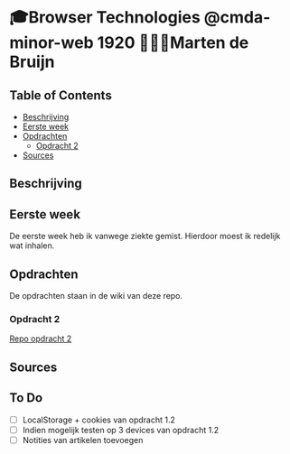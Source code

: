 # 🎓Browser Technologies @cmda-minor-web 1920 👨🏻‍💻Marten de Bruijn

## Table of Contents

- [Beschrijving](#Beschrijving)
- [Eerste week](#Eerste-week)
- [Opdrachten](#opdrachten)
  - [Opdracht 2](#Opdracht-2)
- [Sources](#Sources)

## Beschrijving

## Eerste week

De eerste week heb ik vanwege ziekte gemist. Hierdoor moest ik redelijk wat inhalen.

## Opdrachten

De opdrachten staan in de wiki van deze repo.

### Opdracht 2

[Repo opdracht 2](https://github.com/martendebruijn/Browser-Technologies-Opdracht-2)

## Sources

## To Do

- [ ] LocalStorage + cookies van opdracht 1.2
- [ ] Indien mogelijk testen op 3 devices van opdracht 1.2
- [ ] Notities van artikelen toevoegen
